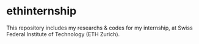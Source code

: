 # ethinternship
This repository includes my researchs & codes for my internship, at Swiss Federal Institute of Technology (ETH Zurich).
